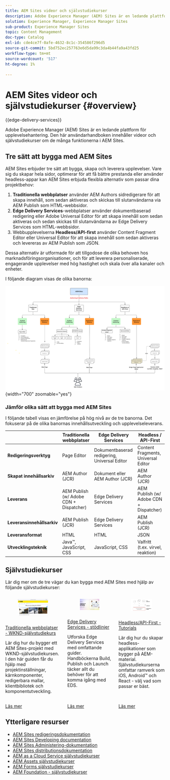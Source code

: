 ```yaml
---
title: AEM Sites videor och självstudiekurser
description: Adobe Experience Manager (AEM) Sites är en ledande plattform för upplevelsehantering. Den här användarhandboken innehåller videor och självstudiekurser om de många funktionerna i AEM Sites.
solution: Experience Manager, Experience Manager Sites
sub-product: Experience Manager Sites
topic: Content Management
doc-type: Catalog
exl-id: cde4ce7f-0afe-4632-8c1c-354586f296d5
source-git-commit: 5bd752ec257763e6d5da99c3da4b44fa9a43fd25
workflow-type: tm+mt
source-wordcount: '517'
ht-degree: 1%

---
```


# AEM Sites videor och självstudiekurser {#overview}

{{edge-delivery-services}}

Adobe Experience Manager (AEM) Sites är en ledande plattform för upplevelsehantering. Den här användarhandboken innehåller videor och självstudiekurser om de många funktionerna i AEM Sites.

## Tre sätt att bygga med AEM Sites

AEM Sites erbjuder tre sätt att bygga, skapa och leverera upplevelser. Vare sig du skapar hela sidor, optimerar för att få bättre prestanda eller använder headless-appar kan AEM Sites erbjuda flexibla alternativ som passar dina projektbehov:

1. **Traditionella webbplatser** använder AEM Authors sidredigerare för att skapa innehåll, som sedan aktiveras och skickas till slutanvändarna via AEM Publish som HTML-webbsidor.
1. **Edge Delivery Services**-webbplatser använder dokumentbaserad redigering eller Adobe Universal Editor för att skapa innehåll som sedan aktiveras och sedan skickas till slutanvändarna av Edge Delivery Services som HTML-webbsidor.
1. Webbupplevelserna **Headless/API-first** använder Content Fragment Editor eller Universal Editor för att skapa innehåll som sedan aktiveras och levereras av AEM Publish som JSON.

Dessa alternativ är utformade för att tillgodose de olika behoven hos marknadsföringsorganisationer, och för att leverera personaliserade, engagerande upplevelser med hög hastighet och skala över alla kanaler och enheter.

I följande diagram visas de olika banorna:

![AEM-Sites-Content-Authoring-and-Experience-Delivery-Paths.png](./assets/aem-sites-authoring-and-experience-delivery-paths.png){width="700" zoomable="yes"}

### Jämför olika sätt att bygga med AEM Sites

I följande tabell visas en jämförelse på hög nivå av de tre banorna. Det fokuserar på de olika banornas innehållsutveckling och upplevelseleverans.

|            | Traditionella webbplatser | Edge Delivery Services | Headless / API-First |
|---------------------|------------------------------|---------------------------------|---------------------------------------------|
| **Redigeringsverktyg** | Page Editor | Dokumentbaserad redigering, Universal Editor | Content Fragments, Universal Editor |
| **Skapat innehållsarkiv** | AEM Author (JCR) | Dokument eller AEM Author (JCR) | AEM Author (JCR) |
| **Leverans** | AEM Publish (w/ Adobe CDN + Dispatcher) | Edge Delivery Services | AEM Publish (w/ Adobe CDN + Dispatcher) |
| **Leveransinnehållsarkiv** | AEM Publish (JCR) | Edge Delivery Services | AEM Publish (JCR) |
| **Leveransformat** | HTML | HTML | JSON |
| **Utvecklingsteknik** | Java™, JavaScript, CSS | JavaScript, CSS | Valfritt (t.ex. virvel, reaktion) |

## Självstudiekurser

Lär dig mer om de tre vägar du kan bygga med AEM Sites med hjälp av följande självstudiekurser:

<!-- CARDS

* https://experienceleague.adobe.com/sv/docs/experience-manager-learn/getting-started-wknd-tutorial-develop/overview
  {title = Traditional Sites - WKND Tutorial}
  {description = Learn how to build a sample AEM Sites project using the WKND tutorial. This guide walks you through project setup, Core Components, Editable Templates, client-side libraries, and component development.}
  {image = ./assets/aem-wknd-spa-editor-tutorial.png}
  {target = _self}
* https://www.aem.live/docs/
  {title = Edge Delivery Services - Guides}
  {description = Explore Edge Delivery Services with comprehensive guides. The Build, Publish, and Launch guides cover everything you need to get started with EDS.}
  {image = ./assets/edge-delivery-services.png}
  {target = _blank}
* https://experienceleague.adobe.com/sv/docs/experience-manager-learn/getting-started-with-aem-headless/overview
  {title = Headless/API-First - Tutorials}
  {description = Learn how to build headless applications powered by AEM content. Tutorials cover frameworks like iOS, Android, and React—choose what fits your stack.}
  {image = ./assets/headless.png}
  {target = _self}
-->
<!-- START CARDS HTML - DO NOT MODIFY BY HAND -->
<div class="columns">
    <div class="column is-half-tablet is-half-desktop is-one-third-widescreen" aria-label="Traditional Sites - WKND Tutorial">
        <div class="card" style="height: 100%; display: flex; flex-direction: column; height: 100%;">
            <div class="card-image">
                <figure class="image x-is-16by9">
                    <a href="https://experienceleague.adobe.com/sv/docs/experience-manager-learn/getting-started-wknd-tutorial-develop/overview" title="Traditionella webbplatser - WKND, självstudiekurs" target="_self" rel="referrer">
                        <img class="is-bordered-r-small" src="./assets/aem-wknd-spa-editor-tutorial.png" alt="Traditionella webbplatser - WKND, självstudiekurs"
                             style="width: 100%; aspect-ratio: 16 / 9; object-fit: cover; overflow: hidden; display: block; margin: auto;">
                    </a>
                </figure>
            </div>
            <div class="card-content is-padded-small" style="display: flex; flex-direction: column; flex-grow: 1; justify-content: space-between;">
                <div class="top-card-content">
                    <p class="headline is-size-6 has-text-weight-bold">
                        <a href="https://experienceleague.adobe.com/sv/docs/experience-manager-learn/getting-started-wknd-tutorial-develop/overview" target="_self" rel="referrer" title="Traditionella webbplatser - WKND, självstudiekurs">Traditionella webbplatser - WKND-självstudiekurs</a>
                    </p>
                    <p class="is-size-6">Lär dig hur du bygger ett AEM Sites-projekt med WKND-självstudiekursen. I den här guiden får du hjälp med projektinställningar, kärnkomponenter, redigerbara mallar, klientbibliotek och komponentutveckling.</p>
                </div>
                <a href="https://experienceleague.adobe.com/sv/docs/experience-manager-learn/getting-started-wknd-tutorial-develop/overview" target="_self" rel="referrer" class="spectrum-Button spectrum-Button--outline spectrum-Button--primary spectrum-Button--sizeM" style="align-self: flex-start; margin-top: 1rem;">
                    <span class="spectrum-Button-label has-no-wrap has-text-weight-bold">Läs mer</span>
                </a>
            </div>
        </div>
    </div>
    <div class="column is-half-tablet is-half-desktop is-one-third-widescreen" aria-label="Edge Delivery Services - Guides">
        <div class="card" style="height: 100%; display: flex; flex-direction: column; height: 100%;">
            <div class="card-image">
                <figure class="image x-is-16by9">
                    <a href="https://www.aem.live/docs/" title="Edge Delivery Services - stödlinjer" target="_blank" rel="referrer">
                        <img class="is-bordered-r-small" src="./assets/edge-delivery-services.png" alt="Edge Delivery Services - stödlinjer"
                             style="width: 100%; aspect-ratio: 16 / 9; object-fit: cover; overflow: hidden; display: block; margin: auto;">
                    </a>
                </figure>
            </div>
            <div class="card-content is-padded-small" style="display: flex; flex-direction: column; flex-grow: 1; justify-content: space-between;">
                <div class="top-card-content">
                    <p class="headline is-size-6 has-text-weight-bold">
                        <a href="https://www.aem.live/docs/" target="_blank" rel="referrer" title="Edge Delivery Services - stödlinjer">Edge Delivery Services - stödlinjer</a>
                    </p>
                    <p class="is-size-6">Utforska Edge Delivery Services med omfattande guider. Handböckerna Build, Publish och Launch täcker allt du behöver för att komma igång med EDS.</p>
                </div>
                <a href="https://www.aem.live/docs/" target="_blank" rel="referrer" class="spectrum-Button spectrum-Button--outline spectrum-Button--primary spectrum-Button--sizeM" style="align-self: flex-start; margin-top: 1rem;">
                    <span class="spectrum-Button-label has-no-wrap has-text-weight-bold">Läs mer</span>
                </a>
            </div>
        </div>
    </div>
    <div class="column is-half-tablet is-half-desktop is-one-third-widescreen" aria-label="Headless/API-First - Tutorials">
        <div class="card" style="height: 100%; display: flex; flex-direction: column; height: 100%;">
            <div class="card-image">
                <figure class="image x-is-16by9">
                    <a href="https://experienceleague.adobe.com/sv/docs/experience-manager-learn/getting-started-with-aem-headless/overview" title="Headless/API-First - Tutorials" target="_self" rel="referrer">
                        <img class="is-bordered-r-small" src="./assets/headless.png" alt="Headless/API-First - Tutorials"
                             style="width: 100%; aspect-ratio: 16 / 9; object-fit: cover; overflow: hidden; display: block; margin: auto;">
                    </a>
                </figure>
            </div>
            <div class="card-content is-padded-small" style="display: flex; flex-direction: column; flex-grow: 1; justify-content: space-between;">
                <div class="top-card-content">
                    <p class="headline is-size-6 has-text-weight-bold">
                        <a href="https://experienceleague.adobe.com/sv/docs/experience-manager-learn/getting-started-with-aem-headless/overview" target="_self" rel="referrer" title="Headless/API-First - Tutorials">Headless/API-First - Tutorials</a>
                    </p>
                    <p class="is-size-6">Lär dig hur du skapar headless-applikationer som bygger på AEM-material. Självstudiekurserna omfattar ramverk som iOS, Android™ och React - välj vad som passar er bäst.</p>
                </div>
                <a href="https://experienceleague.adobe.com/sv/docs/experience-manager-learn/getting-started-with-aem-headless/overview" target="_self" rel="referrer" class="spectrum-Button spectrum-Button--outline spectrum-Button--primary spectrum-Button--sizeM" style="align-self: flex-start; margin-top: 1rem;">
                    <span class="spectrum-Button-label has-no-wrap has-text-weight-bold">Läs mer</span>
                </a>
            </div>
        </div>
    </div>
</div>
<!-- END CARDS HTML - DO NOT MODIFY BY HAND -->


## Ytterligare resurser

* [AEM Sites redigeringsdokumentation](https://experienceleague.adobe.com/sv/docs/experience-manager-65/content/sites/authoring/essentials/first-steps)
* [AEM Sites Developing documentation](https://experienceleague.adobe.com/sv/docs/experience-manager-65/content/implementing/developing/introduction/getting-started)
* [AEM Sites Administering-dokumentation](https://experienceleague.adobe.com/sv/docs/experience-manager-65/content/sites/administering/home)
* [AEM Sites distributionsdokumentation](https://experienceleague.adobe.com/sv/docs/experience-manager-65/content/implementing/deploying/introduction/platform)
* [AEM as a Cloud Service självstudiekurser](/help/cloud-service/overview.md)
* [AEM Assets självstudiekurser](/help/assets/overview.md)
* [AEM Forms självstudiekurser](/help/forms/overview.md)
* [AEM Foundation - självstudiekurser](/help/foundation/overview.md)

